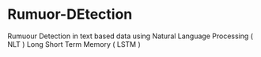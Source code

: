 # Rumuor-DEtection
Rumuour Detection in text based data using Natural Language Processing ( NLT )  Long Short Term Memory ( LSTM )
